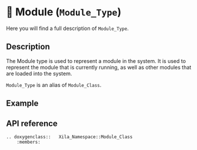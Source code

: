 # 🧩 Module (`Module_Type`)

Here you will find a full description of `Module_Type`.

## Description

The Module type is used to represent a module in the system. It is used to represent the module that is currently running, as well as other modules that are loaded into the system.

`Module_Type` is an alias of `Module_Class`.

## Example

## API reference

```{eval-rst}
.. doxygenclass::   Xila_Namespace::Module_Class
    :members:
```
